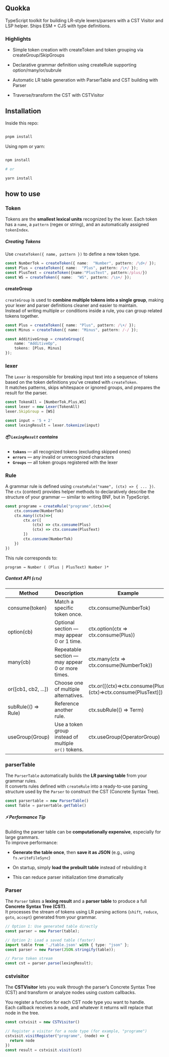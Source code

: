 
## Quokka

  

TypeScript toolkit for building LR-style lexers/parsers with a CST Visitor and LSP helper. Ships ESM + CJS with type definitions.

  

### Highlights

- Simple token creation with createToken and token grouping via createGroup/SkipGroups

- Declarative grammar definition using createRule supporting option/many/or/subrule

- Automatic LR table generation with ParserTable and CST building with Parser

- Traverse/transform the CST with CSTVisitor



  

## Installation

  

Inside this repo:

  

```powershell

pnpm install

```

  

Using npm or yarn:

  

```powershell

npm install

# or

yarn install

```

  
## how to use
### Token
Tokens are the **smallest lexical units** recognized by the lexer.
Each token has a `name`, a `pattern` (regex or string), and an automatically assigned `tokenIndex`.

##### Creating Tokens
Use `createToken({ name, pattern })` to define a new token type.
```typescript
const NumberTok = createToken({ name:  "Number", pattern: /\d+/ });
const Plus = createToken({ name:  "Plus", pattern: /\+/ });
const PlusText = createToken({name:"PlusText", pattern:/plus/})
const WS = createToken({ name:  "WS", pattern: /\s+/ });
```
#### createGroup
`createGroup` is used to **combine multiple tokens into a single group**, making your lexer and parser definitions cleaner and easier to maintain.  
Instead of writing multiple `or` conditions inside a rule, you can group related tokens together.
```typescript
const Plus = createToken({ name: "Plus", pattern: /\+/ });
const Minus = createToken({ name: "Minus", pattern: /-/ });

const AdditiveGroup = createGroup({
    name: "AdditiveOp",
    tokens: [Plus, Minus]
});

```

### lexer
The `Lexer` is responsible for breaking input text into a sequence of tokens based on the token definitions you’ve created with `createToken`.  
It matches patterns, skips whitespace or ignored groups, and prepares the result for the parser.
```typescript
const TokenAll = [NumberTok,Plus,WS]
const lexer = new Lexer(TokenAll)
lexer.SkipGroup = [WS]

const input = '5 + 2'
const lexingResult = lexer.tokenize(input)
```
##### 📦 `LexingResult` contains
-   **`tokens`** — all recognized tokens (excluding skipped ones)
-   **`errors`** — any invalid or unrecognized characters
-   **`Groups`** — all token groups registered with the lexer

### Rule
A grammar rule is defined using `createRule("name", (ctx) => { ... })`.  
The `ctx` (context) provides helper methods to declaratively describe the structure of your grammar — similar to writing BNF, but in TypeScript.
```typescript
const programe = createRule("programe",(ctx)=>{
	ctx.consume(NumberTok)
	ctx.many((ctx)=>{
		ctx.or([
			(ctx) => ctx.consume(Plus)
			(ctx) => ctx.consume(PlusText)
		])
		ctx.consume(NumberTok)
	})
})
```
This rule corresponds to:
```
program → Number ( (Plus | PlusText) Number )*
```
##### 	Context API (`ctx`)
|Method| Description | Example |
|--|--|--|
|consume(token)|Match a specific token once.|ctx.consume(NumberTok)|
|option(cb)|Optional section — may appear 0 or 1 time.|ctx.option(ctx => ctx.consume(Plus))
|many(cb)|Repeatable section — may appear 0 or more times.|ctx.many(ctx => ctx.consume(NumberTok))
|or([cb1, cb2, ...])|Choose one of multiple alternatives.|ctx.or([(ctx)=>ctx.consume(Plus),(ctx)=>ctx.consume(PlusText)])
|subRule(() => Rule)|Reference another rule.|ctx.subRule(() => Term)
|useGroup(Group)|Use a token group instead of multiple `or()` tokens.|ctx.useGroup(OperatorGroup)


### parserTable
The `ParserTable` automatically builds the **LR parsing table** from your grammar rules.  
It converts rules defined with `createRule` into a ready-to-use parsing structure used by the `Parser` to construct the CST (Concrete Syntax Tree).
```typescript
const parsertable = new ParserTable()
const Table = parsertable.getTable()
```
##### ⚡ Performance Tip
Building the parser table can be **computationally expensive**, especially for large grammars.  
To improve performance:

-   **Generate the table once**, then **save it as JSON** (e.g., using `fs.writeFileSync`)
    
-   On startup, simply **load the prebuilt table** instead of rebuilding it
    
-   This can reduce parser initialization time dramatically


### Parser
The `Parser` takes a **lexing result** and a **parser table** to produce a full **Concrete Syntax Tree (CST)**.  
It processes the stream of tokens using LR parsing actions (`shift`, `reduce`, `goto`, `accept`) generated from your grammar.
```typescript
// Option 1: Use generated table directly
const parser = new Parser(table);

// Option 2: Load a saved table (faster)
import table from './table.json' with { type: "json" };
const parser = new Parser(JSON.stringify(table));

// Parse token stream
const cst = parser.parse(lexingResult);
```

### cstvisitor
The **CSTVisitor** lets you walk through the parser’s Concrete Syntax Tree (CST) and transform or analyze nodes using custom callbacks.

You register a function for each CST node type you want to handle.  
Each callback receives a node, and whatever it returns will replace that node in the tree.
```typescript
const cstvisit = new CSTVisitor()

// Register a visitor for a node type (for example, "programe")
cstvisit.visitRegister("programe", (node) => {
  return node
})
const result = cstvisit.visit(cst)
```